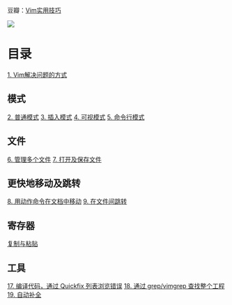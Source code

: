 豆瓣：[Vim实用技巧](https://book.douban.com/subject/26967597/)

![](https://img9.doubanio.com/view/subject/l/public/s29324831.jpg)

# 目录

[1. Vim解决问题的方式](Vim解决问题的方式.md)

## 模式

[2. 普通模式](普通模式.md)
[3. 插入模式](插入模式.md)
[4. 可视模式](可视模式.md)
[5. 命令行模式](命令行模式.md)

## 文件

[6. 管理多个文件](管理多个文件.md)
[7. 打开及保存文件](打开及保存文件.md)

## 更快地移动及跳转

[8. 用动作命令在文档中移动](用动作命令在文档中移动.md)
[9. 在文件间跳转](在文件间跳转.md)

## 寄存器

[复制与粘贴](复制与粘贴.md)

## 工具

[17. 编译代码，通过 Quickfix 列表浏览错误](编译代码，通过Quickfix列表浏览错误.md)
[18. 通过 grep/vimgrep 查找整个工程](通过grep或vimgrep查找整个工程.md)
[19. 自动补全](自动补全.md)
